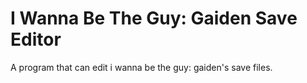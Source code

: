 # I Wanna Be The Guy: Gaiden Save Editor
A program that can edit i wanna be the guy: gaiden's save files.
